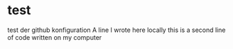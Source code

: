 # test
test der github konfiguration
A line I wrote here locally
this is a second line of code written on my computer
